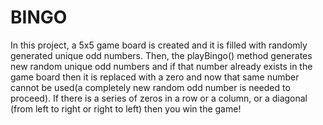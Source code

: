 # BINGO

In this project, a 5x5 game board is created and it is filled with randomly generated unique odd numbers. Then, the playBingo() method generates new random unique odd numbers and if that number already exists in the game board then it is replaced with a zero and now that same number cannot be used(a completely new random odd number is needed to proceed). If there is a series of zeros in a row or a column, or a diagonal (from left to right or right to left) then you win the game!
